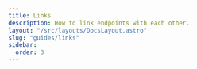 ```yaml
---
title: Links
description: How to link endpoints with each other.
layout: "/src/layouts/DocsLayout.astro"
slug: "guides/links"
sidebar:
  order: 3
---
```

